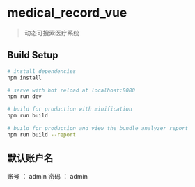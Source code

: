 # medical_record_vue

> 动态可搜索医疗系统

## Build Setup

``` bash
# install dependencies
npm install

# serve with hot reload at localhost:8080
npm run dev

# build for production with minification
npm run build

# build for production and view the bundle analyzer report
npm run build --report
```

## 默认账户名
账号 ： admin
密码 ： admin
